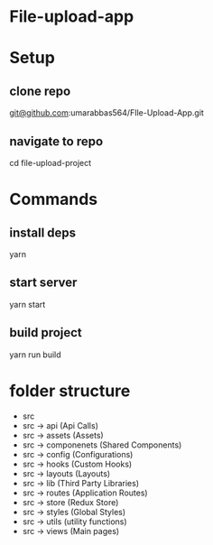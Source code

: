 # File-upload-app

# Setup

## clone repo

git@github.com:umarabbas564/FIle-Upload-App.git

## navigate to repo

cd file-upload-project

# Commands

## install deps

yarn

## start server

yarn start

## build project

yarn run build

# folder structure

- src
- src -> api (Api Calls)
- src -> assets (Assets)
- src -> componenets (Shared Components)
- src -> config (Configurations)
- src -> hooks (Custom Hooks)
- src -> layouts (Layouts)
- src -> lib (Third Party Libraries)
- src -> routes (Application Routes)
- src -> store (Redux Store)
- src -> styles (Global Styles)
- src -> utils (utility functions)
- src -> views (Main pages)
